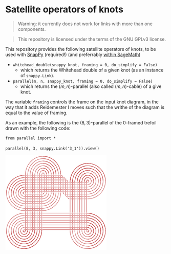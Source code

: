 # Satellite operators of knots
> Warning: it currently does not work for links with more than one components.

> This repository is licensed under the terms of the GNU GPLv3 license.

This repository provides the following satellite operators of knots, to be used with [SnapPy](https://snappy.computop.org) (required!) (and preferrably [within SageMath](https://snappy.computop.org/installing.html#sagemath))
    
- ```whitehead_double(snappy_knot, framing = 0, do_simplify = False)``` 
    - which returns the Whitehead double of a given knot (as an instance of ```snappy.Link```).
- ```parallel(m, n, snappy_knot, framing = 0, do_simplify = False)``` 
    - which returns the $(m,n)$-parallel (also called $(m,n)$-cable) of a give knot.

The variable ```framing``` controls the frame on the input knot diagram, 
in the way that it adds Reidemester I moves such that the writhe of the diagram is equal to the value of framing. 

As an example, the following is the $(8,3)$-parallel of the $0$-framed trefoil drawn with the following code:
````
from parallel import * 

parallel(8, 3, snappy.Link('3_1')).view()
````

![Failed to display image; see parallel(8,3, 3_1).pdf under the repository instead](./parallel(8,3,%203_1).png "The (8,3)-parallel of 0-framed trefoil")